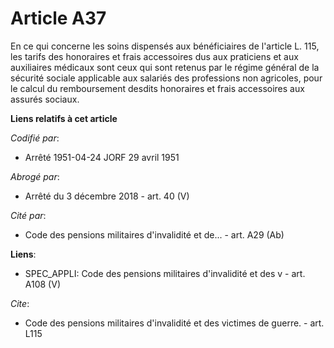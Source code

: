 # Article A37

En ce qui concerne les soins dispensés aux bénéficiaires de l'article L. 115, les tarifs des honoraires et frais accessoires
dus aux praticiens et aux auxiliaires médicaux sont ceux qui sont retenus par le régime général de la sécurité sociale
applicable aux salariés des professions non agricoles, pour le calcul du remboursement desdits honoraires et frais
accessoires aux assurés sociaux.

**Liens relatifs à cet article**

_Codifié par_:

  - Arrêté 1951-04-24 JORF 29 avril 1951

_Abrogé par_:

  - Arrêté du 3 décembre 2018 - art. 40 (V)

_Cité par_:

  - Code des pensions militaires d'invalidité et de... - art. A29 (Ab)

**Liens**:

  - SPEC_APPLI: Code des pensions militaires d'invalidité et des v - art. A108 (V)

_Cite_:

  - Code des pensions militaires d'invalidité et des victimes de guerre. - art. L115

